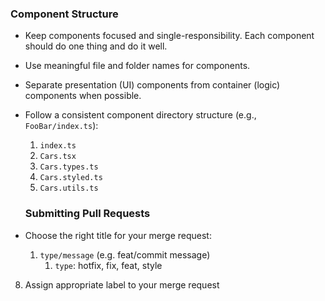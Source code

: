 ### Component Structure

- Keep components focused and single-responsibility. Each component should do one thing and do it well.
- Use meaningful file and folder names for components.
- Separate presentation (UI) components from container (logic) components when possible.
- Follow a consistent component directory structure (e.g., `FooBar/index.ts`):
  1. `index.ts`
  2. `Cars.tsx`
  3. `Cars.types.ts`
  4. `Cars.styled.ts`
  5. `Cars.utils.ts`

  ### Submitting Pull Requests

- Choose the right title for your merge request:
   1. `type/message` (e.g. feat/commit message)
      1. `type`: hotfix, fix, feat, style
8. Assign appropriate label to your merge request
